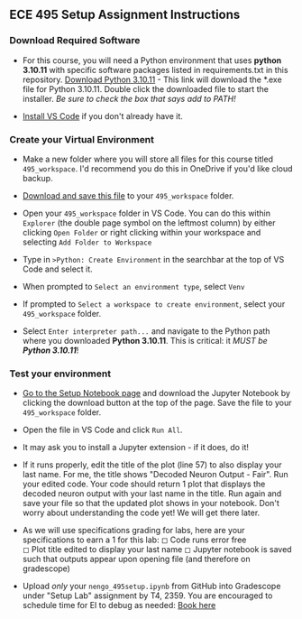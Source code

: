 ## ECE 495 Setup Assignment Instructions

### Download Required Software

- For this course, you will need a Python environment that uses **python 3.10.11** with specific software packages listed in requirements.txt in this repository. [Download Python 3.10.11](https://www.python.org/ftp/python/3.10.11/python-3.10.11-amd64.exe) - This link will download the *.exe file for Python 3.10.11. Double click the downloaded file to start the installer. *Be sure to check the box that says add to PATH!*

- [Install VS Code](https://code.visualstudio.com/download) if you don't already have it.

### Create your Virtual Environment

- Make a new folder where you will store all files for this course titled `495_workspace`. I'd recommend you do this in OneDrive if you'd like cloud backup.

- [Download and save this file](_static/requirements.txt) to your `495_workspace` folder.

- Open your `495_workspace` folder in VS Code. You can do this within `Explorer` (the double page symbol on the leftmost column) by either clicking `Open Folder` or right clicking within your workspace and selecting `Add Folder to Workspace`

- Type in `>Python: Create Environment` in the searchbar at the top of VS Code and select it.

- When prompted to `Select an environment type`, select `Venv`

- If prompted to `Select a workspace to create environment`, select your `495_workspace` folder.

- Select `Enter interpreter path...` and navigate to the Python path where you downloaded **Python 3.10.11**. This is critical: it _MUST be **Python 3.10.11**_!  

  
### Test your environment

- [Go to the Setup Notebook page](nengo_495setup.ipynb) and download the Jupyter Notebook by clicking the download button at the top of the page. Save the file to your `495_workspace` folder. 

- Open the file in VS Code and click `Run All`. 

- It may ask you to install a Jupyter extension - if it does, do it! 

- If it runs properly, edit the title of the plot (line 57) to also display your last name. For me, the title shows "Decoded Neuron Output - Fair". Run your edited code. Your code should return 1 plot that displays the decoded neuron output with your last name in the title. Run again and save your file so that the updated plot shows in your notebook. Don't worry about understanding the code yet! We will get there later.

- As we will use specifications grading for labs, here are your specifications to earn a 1 for this lab:
◻ Code runs error free  
◻ Plot title edited to display your last name 
◻ Jupyter notebook is saved such that outputs appear upon opening file (and therefore on gradescope)

- Upload _only_ your `nengo_495setup.ipynb` from GitHub into Gradescope under "Setup Lab" assignment by T4, 2359. You are encouraged to schedule time for EI to debug as needed: [Book here](https://outlook.office.com/bookwithme/user/94f514961fa3476ab9598d4a2173d076@afacademy.af.edu?anonymous&ep=plink)
